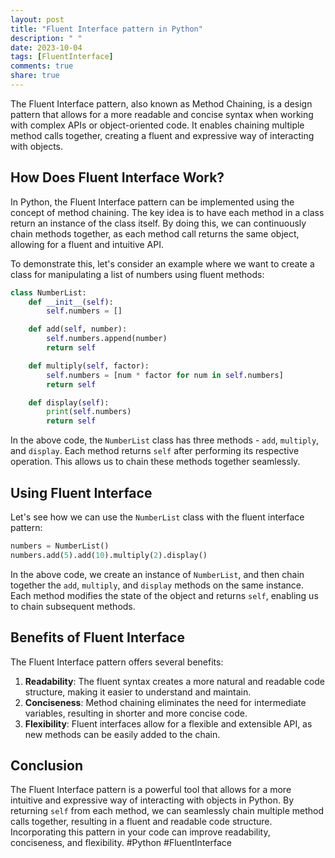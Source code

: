 ```yaml
---
layout: post
title: "Fluent Interface pattern in Python"
description: " "
date: 2023-10-04
tags: [FluentInterface]
comments: true
share: true
---
```


The Fluent Interface pattern, also known as Method Chaining, is a design pattern that allows for a more readable and concise syntax when working with complex APIs or object-oriented code. It enables chaining multiple method calls together, creating a fluent and expressive way of interacting with objects.

## How Does Fluent Interface Work?

In Python, the Fluent Interface pattern can be implemented using the concept of method chaining. The key idea is to have each method in a class return an instance of the class itself. By doing this, we can continuously chain methods together, as each method call returns the same object, allowing for a fluent and intuitive API.

To demonstrate this, let's consider an example where we want to create a class for manipulating a list of numbers using fluent methods:

```python
class NumberList:
    def __init__(self):
        self.numbers = []

    def add(self, number):
        self.numbers.append(number)
        return self

    def multiply(self, factor):
        self.numbers = [num * factor for num in self.numbers]
        return self

    def display(self):
        print(self.numbers)
        return self
```

In the above code, the `NumberList` class has three methods - `add`, `multiply`, and `display`. Each method returns `self` after performing its respective operation. This allows us to chain these methods together seamlessly.

## Using Fluent Interface

Let's see how we can use the `NumberList` class with the fluent interface pattern:

```python
numbers = NumberList()
numbers.add(5).add(10).multiply(2).display()
```

In the above code, we create an instance of `NumberList`, and then chain together the `add`, `multiply`, and `display` methods on the same instance. Each method modifies the state of the object and returns `self`, enabling us to chain subsequent methods.

## Benefits of Fluent Interface

The Fluent Interface pattern offers several benefits:

1. **Readability**: The fluent syntax creates a more natural and readable code structure, making it easier to understand and maintain.
2. **Conciseness**: Method chaining eliminates the need for intermediate variables, resulting in shorter and more concise code.
3. **Flexibility**: Fluent interfaces allow for a flexible and extensible API, as new methods can be easily added to the chain.

## Conclusion

The Fluent Interface pattern is a powerful tool that allows for a more intuitive and expressive way of interacting with objects in Python. By returning `self` from each method, we can seamlessly chain multiple method calls together, resulting in a fluent and readable code structure. Incorporating this pattern in your code can improve readability, conciseness, and flexibility. #Python #FluentInterface